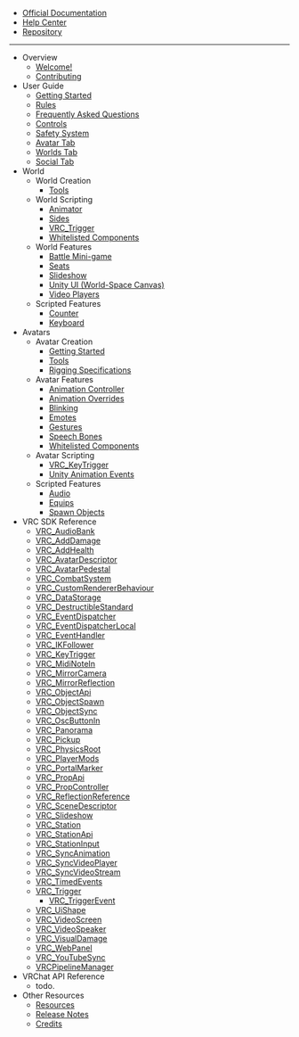 * [Official Documentation](https://docs.vrchat.com)
* [Help Center](http://help.vrchat.com)
* [Repository](https://github.com/vrchatdocs/vrchatdocs)

---------------

* Overview
	* [Welcome!](readme.md)
	* [Contributing](contributing.md)
* User Guide
	* [Getting Started](manual/gettingstarted.md)
	* [Rules](manual/rules.md)
	* [Frequently Asked Questions](manual/faq.md)
	* [Controls](manual/controls.md)
	* [Safety System](manual/safety.md)
	* [Avatar Tab](manual/avatar.md)
	* [Worlds Tab](manual/worlds.md)
	* [Social Tab](manual/social.md)
* World
    * World Creation
	    * [Tools](world/tools.md)
    * World Scripting
	    * [Animator](world/animator.md)
		* [Sides](world/sides.md)
	    * [VRC_Trigger](world/vrc_trigger.md)
		* [Whitelisted Components](world/whitelist.md)
    * World Features
	    * [Battle Mini-game](world/features/battle.md)
	    * [Seats](world/features/seats.md)
        * [Slideshow](world/features/slideshow.md)
	    * [Unity UI (World-Space Canvas)](world/features/unityui.md)
	    * [Video Players](world/features/videoplayer.md)
	* Scripted Features
	    * [Counter](world/player-features/counter.md)
		* [Keyboard](world/player-features/keyboard.md)
* Avatars
    * Avatar Creation
	    * [Getting Started](avatar/intro.md)
	    * [Tools](avatar/tools.md)
		* [Rigging Specifications](avatar/rig.md)
    * Avatar Features
		* [Animation Controller](avatar/features/animationcontroller.md)
	    * [Animation Overrides](avatar/features/animationoverrides.md)
	    * [Blinking](avatar/features/blinking.md)
		* [Emotes](avatar/features/emotes.md)
		* [Gestures](avatar/features/gestures.md)
	    * [Speech Bones](avatar/features/speech.md)
		* [Whitelisted Components](avatar/whitelist.md)
	* Avatar Scripting
	    * [VRC_KeyTrigger](avatar/scripting/vrc_keytrigger.md)
		* [Unity Animation Events](avatar/scripting/animationevents.md)
	* Scripted Features
	    * [Audio](avatar/player-features/audio.md)
		* [Equips](avatar/player-features/equips.md)
		* [Spawn Objects](avatar/player-features/spawn.md)
* VRC SDK Reference
    * [VRC_AudioBank](sdk/vrc_audiobank.md)
    * [VRC_AddDamage](sdk/vrc_adddamage.md)
    * [VRC_AddHealth](sdk/vrc_addhealth.md)
    * [VRC_AvatarDescriptor](sdk/vrc_avatardescriptor.md)
    * [VRC_AvatarPedestal](sdk/vrc_avatarpedestal.md)
    * [VRC_CombatSystem](sdk/vrc_combatsystem.md)
    * [VRC_CustomRendererBehaviour](sdk/vrc_customrendererbehaviour.md)
    * [VRC_DataStorage](sdk/vrc_datastorage.md)
    * [VRC_DestructibleStandard](sdk/vrc_destructiblestandard.md)
    * [VRC_EventDispatcher](sdk/vrc_eventdispatcher.md)
    * [VRC_EventDispatcherLocal](sdk/vrc_eventdispatcherlocal.md)
    * [VRC_EventHandler](sdk/vrc_eventhandler.md)
    * [VRC_IKFollower](sdk/vrc_ikfollower.md)
	* [VRC_KeyTrigger](sdk/vrc_keytrigger.md)
    * [VRC_MidiNoteIn](sdk/vrc_midinotein.md)
    * [VRC_MirrorCamera](sdk/vrc_mirrorcamera.md)
    * [VRC_MirrorReflection](sdk/vrc_mirrorreflection.md)
    * [VRC_ObjectApi](sdk/vrc_objectapi.md)
    * [VRC_ObjectSpawn](sdk/vrc_objectspawn.md)
    * [VRC_ObjectSync](sdk/vrc_objectsync.md)
    * [VRC_OscButtonIn](sdk/vrc_oscbuttonin.md)
    * [VRC_Panorama](sdk/vrc_panorama.md)
    * [VRC_Pickup](sdk/vrc_pickup.md)
    * [VRC_PhysicsRoot](sdk/vrc_physicsroot.md)
    * [VRC_PlayerMods](sdk/vrc_playermods.md)
    * [VRC_PortalMarker](sdk/vrc_portalmarker.md)
    * [VRC_PropApi](sdk/vrc_propapi.md)
    * [VRC_PropController](sdk/vrc_propcontroller.md)
    * [VRC_ReflectionReference](sdk/vrc_reflectionreference.md)
    * [VRC_SceneDescriptor](sdk/vrc_scenedescriptor.md)
    * [VRC_Slideshow](sdk/vrc_slideshow.md)
    * [VRC_Station](sdk/vrc_station.md)
    * [VRC_StationApi](sdk/vrc_stationapi.md)
    * [VRC_StationInput](sdk/vrc_stationinput.md)
    * [VRC_SyncAnimation](sdk/vrc_syncanimation.md)
    * [VRC_SyncVideoPlayer](sdk/vrc_syncvideoplayer.md)
    * [VRC_SyncVideoStream](sdk/vrc_syncvideostream.md)
    * [VRC_TimedEvents](sdk/vrc_timedevents.md)
    * [VRC_Trigger](sdk/vrc_trigger.md)
	    * [VRC_TriggerEvent](sdk/vrc_triggerevent.md)
    * [VRC_UiShape](sdk/vrc_uishape.md)
    * [VRC_VideoScreen](sdk/vrc_videoscreen.md)
    * [VRC_VideoSpeaker](sdk/vrc_videospeaker.md)
    * [VRC_VisualDamage](sdk/vrc_visualdamage.md)
    * [VRC_WebPanel](sdk/vrc_webpanel.md)
    * [VRC_YouTubeSync](sdk/vrc_youtubesync.md)
    * [VRCPipelineManager](sdk/vrcpipelinemanager.md)
* VRChat API Reference
    * todo.
* Other Resources
    * [Resources](resources.md)
	* [Release Notes](releasenotes.md)
	* [Credits](credits.md)